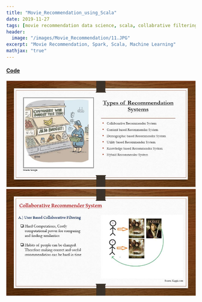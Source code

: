 ```yaml
---
title: "Movie_Recommendation_using_Scala"
date: 2019-11-27
tags: [movie recommendation data science, scala, collabrative filtering]
header:
  image: "/images/Movie_Recommendation/11.JPG"
excerpt: "Movie Recommendation, Spark, Scala, Machine Learning"
mathjax: "true"
---
```

#### [Code](https://databricks-prod-cloudfront.cloud.databricks.com/public/4027ec902e239c93eaaa8714f173bcfc/8388132873207545/873644296293014/2617543751557080/latest.html)

![alt text](https://github.com/IDvarma/IDvarma.github.io/blob/master/images/Movie_Recommendation/1.JPG)
![alt text](https://github.com/IDvarma/IDvarma.github.io/blob/master/images/Movie_Recommendation/2.JPG "Logo Title Text 1")

